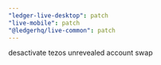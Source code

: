 ```yaml
---
"ledger-live-desktop": patch
"live-mobile": patch
"@ledgerhq/live-common": patch
---
```


desactivate tezos unrevealed account swap
